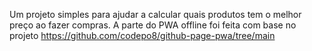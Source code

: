 Um projeto simples para ajudar a calcular quais produtos tem o melhor preço ao fazer compras.
A parte do PWA offline foi feita com base no projeto https://github.com/codepo8/github-page-pwa/tree/main
